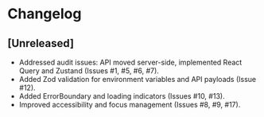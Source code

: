 # Changelog

## [Unreleased]

- Addressed audit issues: API moved server-side, implemented React Query and Zustand (Issues #1, #5, #6, #7).
- Added Zod validation for environment variables and API payloads (Issue #12).
- Added ErrorBoundary and loading indicators (Issues #10, #13).
- Improved accessibility and focus management (Issues #8, #9, #17).
